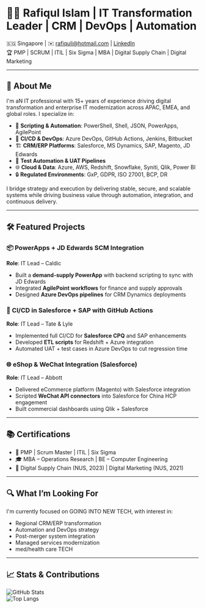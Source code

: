 # 🧑‍💼 Rafiqul Islam | IT Transformation Leader | CRM | DevOps | Automation

🇸🇬 Singapore | ✉️ rafiquli@hotmail.com | [LinkedIn](https://www.linkedin.com/in/islamrafiqul/)  
🏆 PMP | SCRUM | ITIL | Six Sigma | MBA | Digital Supply Chain | Digital Marketing

---

## 👋 About Me

I'm aN  IT professional with 15+ years of experience driving digital transformation and enterprise IT modernization across APAC, EMEA, and global roles. I specialize in:

- 🔧 **Scripting & Automation**: PowerShell, Shell, JSON, PowerApps, AgilePoint  
- 🚀 **CI/CD & DevOps**: Azure DevOps, GitHub Actions, Jenkins, Bitbucket  
- 🏗️ **CRM/ERP Platforms**: Salesforce, MS Dynamics, SAP, Magento, JD Edwards  
- 🧪 **Test Automation & UAT Pipelines**  
- 🌐 **Cloud & Data**: Azure, AWS, Redshift, Snowflake, Syniti, Qlik, Power BI  
- 🔒 **Regulated Environments**: GxP, GDPR, ISO 27001, BCP, DR  

I bridge strategy and execution by delivering stable, secure, and scalable systems while driving business value through automation, integration, and continuous delivery.

---

## 🛠️ Featured Projects

### 📦 PowerApps + JD Edwards SCM Integration  
**Role**: IT Lead – Caldic  
- Built a **demand-supply PowerApp** with backend scripting to sync with JD Edwards  
- Integrated **AgilePoint workflows** for finance and supply approvals  
- Designed **Azure DevOps pipelines** for CRM Dynamics deployments

### 🔁 CI/CD in Salesforce + SAP with GitHub Actions  
**Role**: IT Lead – Tate & Lyle  
- Implemented full CI/CD for **Salesforce CPQ** and SAP enhancements  
- Developed **ETL scripts** for Redshift + Azure integration  
- Automated UAT + test cases in Azure DevOps to cut regression time

### 🌐 eShop & WeChat Integration (Salesforce)  
**Role**: IT Lead – Abbott  
- Delivered eCommerce platform (Magento) with Salesforce integration  
- Scripted **WeChat API connectors** into Salesforce for China HCP engagement  
- Built commercial dashboards using Qlik + Salesforce

---

## 📚 Certifications

- 🏅 PMP | Scrum Master | ITIL | Six Sigma  
- 🎓 MBA – Operations Research | BE – Computer Engineering  
- 🧠 Digital Supply Chain (NUS, 2023) | Digital Marketing (NUS, 2021)

---

## 🔍 What I’m Looking For

I'm currently focused on GOING INTO NEW TECH, with interest in:

- Regional CRM/ERP transformation
- Automation and DevOps strategy
- Post-merger system integration
- Managed services modernization
- med/health care TECH

---

## 📈 Stats & Contributions

![GitHub Stats](https://github-readme-stats.vercel.app/api?username=rafiqul-islam&show_icons=true&theme=default)  
![Top Langs](https://github-readme-stats.vercel.app/api/top-langs/?username=rafiqul-islam&layout=compact)
